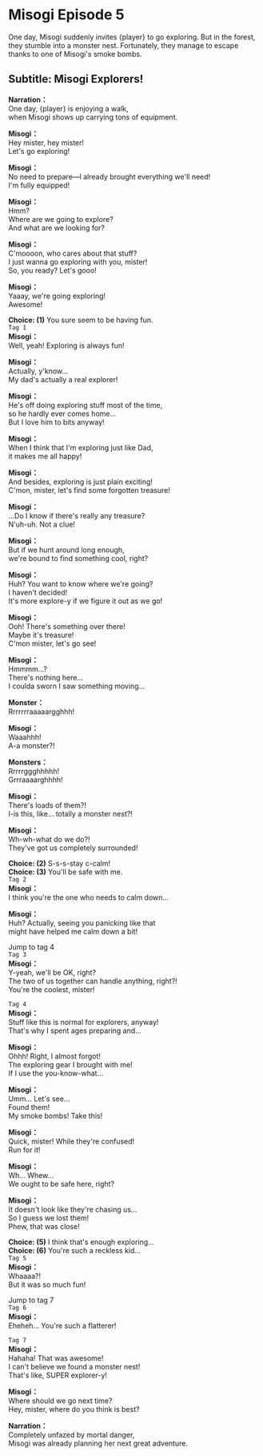 # Misogi Episode 5
One day, Misogi suddenly invites {player} to go exploring. But in the forest, they stumble into a monster nest. Fortunately, they manage to escape thanks to one of Misogi's smoke bombs.
  
## Subtitle: Misogi Explorers!
  
**Narration：**  
One day, {player} is enjoying a walk,  
when Misogi shows up carrying tons of equipment.  
  
**Misogi：**  
Hey mister, hey mister!  
Let's go exploring!  
  
**Misogi：**  
No need to prepare—I already brought everything we'll need!  
I'm fully equipped!  
  
**Misogi：**  
Hmm?  
Where are we going to explore?  
And what are we looking for?  
  
**Misogi：**  
C'moooon, who cares about that stuff?  
I just wanna go exploring with you, mister!  
So, you ready? Let's gooo!  
  
**Misogi：**  
Yaaay, we're going exploring!  
Awesome!  
  
**Choice: (1)**  You sure seem to be having fun.  
`Tag 1`  
**Misogi：**  
Well, yeah! Exploring is always fun!  
  
**Misogi：**  
Actually, y'know...  
My dad's actually a real explorer!  
  
**Misogi：**  
He's off doing exploring stuff most of the time,  
so he hardly ever comes home...  
But I love him to bits anyway!  
  
**Misogi：**  
When I think that I'm exploring just like Dad,  
it makes me all happy!  
  
**Misogi：**  
And besides, exploring is just plain exciting!  
C'mon, mister, let's find some forgotten treasure!  
  
**Misogi：**  
...Do I know if there's really any treasure?  
N'uh-uh. Not a clue!  
  
**Misogi：**  
But if we hunt around long enough,  
we're bound to find something cool, right?  
  
**Misogi：**  
Huh? You want to know where we're going?  
I haven't decided!  
It's more explore-y if we figure it out as we go!  
  
**Misogi：**  
Ooh! There's something over there!  
Maybe it's treasure!  
C'mon mister, let's go see!  
  
**Misogi：**  
Hmmmm...?  
There's nothing here...  
I coulda sworn I saw something moving...  
  
**Monster：**  
Rrrrrrraaaaargghhh!  
  
**Misogi：**  
Waaahhh!  
A-a monster?!  
  
**Monsters：**  
Rrrrrggghhhhh!  
Grrraaaarghhhh!  
  
**Misogi：**  
There's loads of them?!  
I-is this, like... totally a monster nest?!  
  
**Misogi：**  
Wh-wh-what do we do?!  
They've got us completely surrounded!  
  
**Choice: (2)**  S-s-s-stay c-calm!  
**Choice: (3)**  You'll be safe with me.  
`Tag 2`  
**Misogi：**  
I think you're the one who needs to calm down...  
  
**Misogi：**  
Huh? Actually, seeing you panicking like that  
might have helped me calm down a bit!  
  
Jump to tag 4  
`Tag 3`  
**Misogi：**  
Y-yeah, we'll be OK, right?  
The two of us together can handle anything, right?!  
You're the coolest, mister!  
  
`Tag 4`  
**Misogi：**  
Stuff like this is normal for explorers, anyway!  
That's why I spent ages preparing and...  
  
**Misogi：**  
Ohhh! Right, I almost forgot!  
The exploring gear I brought with me!  
If I use the you-know-what...  
  
**Misogi：**  
Umm... Let's see...  
Found them!  
My smoke bombs! Take this!  
  
**Misogi：**  
Quick, mister! While they're confused!  
Run for it!  
  
**Misogi：**  
Wh... Whew...  
We ought to be safe here, right?  
  
**Misogi：**  
It doesn't look like they're chasing us...  
So I guess we lost them!  
Phew, that was close!  
  
**Choice: (5)**  I think that's enough exploring...  
**Choice: (6)**  You're such a reckless kid...  
`Tag 5`  
**Misogi：**  
Whaaaa?!  
 But it was so much fun!  
  
Jump to tag 7  
`Tag 6`  
**Misogi：**  
Eheheh... You're such a flatterer!  
  
`Tag 7`  
**Misogi：**  
Hahaha! That was awesome!  
I can't believe we found a monster nest!  
That's like, SUPER explorer-y!  
  
**Misogi：**  
Where should we go next time?  
Hey, mister, where do you think is best?  
  
**Narration：**  
Completely unfazed by mortal danger,  
Misogi was already planning her next great adventure.  
